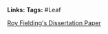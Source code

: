 **Links:**
**Tags:** #Leaf 

[Roy Fielding's Dissertation Paper](https://www.ics.uci.edu/~fielding/pubs/dissertation/rest_arch_style.htm)